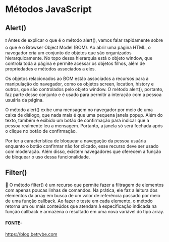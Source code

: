 # Métodos JavaScript

## Alert()

❗ Antes de explicar o que é o método alert(), vamos falar rapidamente sobre o que é o Browser Object Model (BOM). 
Ao abrir uma página HTML, o navegador cria um conjunto de objetos que são organizados hierarquicamente. No topo 
dessa hierarquia está o objeto window, que controla toda a página e permite acessar os objetos filhos, além de 
propriedades e métodos associados a eles.

Os objetos relacionados ao BOM estão associados a recursos para a manipulação do navegador, como os objetos screen, 
location, history e outros, que são controlados pelo objeto window. O método alert(), portanto, faz parte desse 
conjunto e é usado para permitir a interação com a pessoa usuária da página.

O método alert() exibe uma mensagem no navegador por meio de uma caixa de diálogo, que nada mais é que uma pequena 
janela popup. Além do texto, também é exibido um botão de confirmação para indicar que a pessoa realmente leu a 
mensagem. Portanto, a janela só será fechada após o clique no botão de confirmação.

Por ter a característica de bloquear a navegação da pessoa usuária enquanto o botão confirmar não for clicado, esse 
recurso deve ser usado com moderação. Além disso, existem navegadores que oferecem a função de bloquear o uso dessa 
funcionalidade.

## Filter() 

🔻 O método filter() é um recurso que permite fazer a filtragem de elementos com apenas poucas linhas de comandos. 
Na prática, ele faz a leitura dos elementos da array em busca de um valor de referência passado por meio de uma 
função callback. Ao fazer o teste em cada elemento, o método retorna um ou mais conteúdos que atendam à especificação
indicada na função callback e armazena o resultado em uma nova variável do tipo array.

#### FONTE: 
https://blog.betrybe.com
